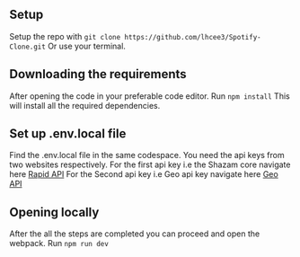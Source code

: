 ## Setup
Setup the repo with `git clone https://github.com/lhcee3/Spotify-Clone.git`
Or use your terminal.
## Downloading the requirements
After opening the code in your preferable code editor.
Run `npm install`
This will install all the required dependencies.

## Set up .env.local file
Find the .env.local file in the same codespace.
You need the api keys from two websites respectively.
For the first api key i.e the Shazam core navigate here [Rapid API](https://rapidapi.com/)
For the Second api key i.e Geo api key navigate here [Geo API](https://geo.ipify.org/)

## Opening locally
After the all the steps are completed you can proceed and open the webpack.
Run `npm run dev`

